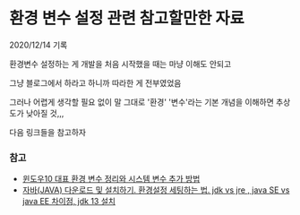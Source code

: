 # 환경 변수 설정 관련 참고할만한 자료

2020/12/14 기록

환경변수 설정하는 게 개발을 처음 시작했을 때는 마냥 이해도 안되고

그냥 블로그에서 하라고 하니까 따라한 게 전부였었음

그러나 어렵게 생각할 필요 없이 말 그대로 '환경' '변수'라는 기본 개념을 이해하면 추상도가 낮아질 것,,,

다음 링크들을 참고하자

### 참고

- [윈도우10 대표 환경 변수 정리와 시스템 변수 추가 방법](https://rootblog.tistory.com/225)
- [자바(JAVA) 다운로드 및 설치하기. 환경설정 세팅하는 법. jdk vs jre , java SE vs java EE 차이점, jdk 13 설치](https://jhnyang.tistory.com/224)